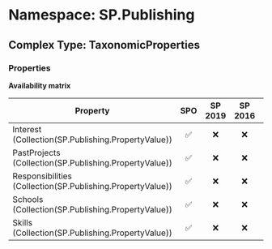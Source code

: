 # Namespace: SP.Publishing

## Complex Type: TaxonomicProperties

### Properties

**Availability matrix**

Property | SPO | SP 2019 | SP 2016 | SP 2013
----------|:---:|:-------:|:-------:|:-------:
Interest (Collection(SP.Publishing.PropertyValue)) | ✅ | ❌ | ❌ | ❌
PastProjects (Collection(SP.Publishing.PropertyValue)) | ✅ | ❌ | ❌ | ❌
Responsibilities (Collection(SP.Publishing.PropertyValue)) | ✅ | ❌ | ❌ | ❌
Schools (Collection(SP.Publishing.PropertyValue)) | ✅ | ❌ | ❌ | ❌
Skills (Collection(SP.Publishing.PropertyValue)) | ✅ | ❌ | ❌ | ❌